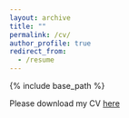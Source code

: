 ```yaml
---
layout: archive
title: ""
permalink: /cv/
author_profile: true
redirect_from:
  - /resume
---
```


{% include base_path %}

Please download my CV [here](https://tianyouhu.github.io/tree/master/files/CV.pdf)

